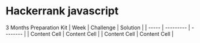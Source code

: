 # Hackerrank javascript

3 Months Preparation Kit
| Week  | Challenge | Solution |
| ----- | --------- | -------- |
| Content Cell  | Content Cell  |
| Content Cell  | Content Cell  |
